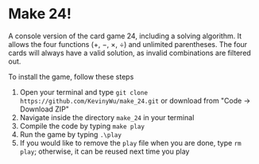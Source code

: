 # Make 24!
A console version of the card game 24, including a solving algorithm. 
It allows the four functions (+, −, ×, ÷) and unlimited parentheses.
The four cards will always have a valid solution, as invalid combinations are filtered out.

To install the game, follow these steps
1. Open your terminal and type `git clone https://github.com/KevinyWu/make_24.git` or download from "Code -> Download ZIP"
2. Navigate inside the directory `make_24` in your terminal
3. Compile the code by typing `make play`
4. Run the game by typing `.\play`
5. If you would like to remove the `play` file when you are done, type `rm play`; otherwise, it can be reused next time you play
